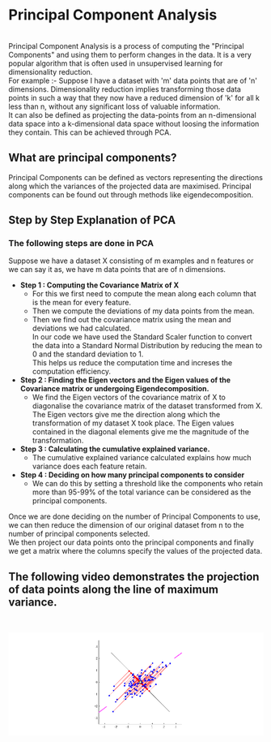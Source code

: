 # Principal Component Analysis
<br>
Principal Component Analysis is a process of computing the "Principal Components" and using them to perform changes in the data. It is a very popular algorithm that is often used in unsupervised learning for dimensionality reduction.
<br>
For example :- Suppose I have a dataset with 'm' data points that are of 'n' dimensions. Dimensionality reduction implies transforming those data points in such a way that they now have a reduced dimension of 'k' for all k less than n, without any significant loss of valuable information. 
<br>
It can also be defined as projecting the data-points from an n-dimensional data space into a k-dimensional data space without loosing the information they contain.
This can be achieved through PCA.

## What are principal components?
Principal Components can be defined as vectors representing the directions along which the variances of the projected data are maximised. Principal components can be found out through methods like eigendecomposition.

## Step by Step Explanation of PCA
### The following steps are done in PCA
Suppose we have a dataset X consisting of m examples and n features or we can say it as, we have m data points that are of n dimensions.
* **Step 1 : Computing the Covariance Matrix of X**
    * For this we first need to compute the mean along each column that is the mean for every feature.
    * Then we compute the deviations of my data points from the mean.
    * Then we find out the covariance matrix using the mean and deviations we had calculated.
      <br>
      In our code we have used the Standard Scaler function to convert the data into a Standard Normal Distribution by reducing the mean to 0 and the standard deviation to 1. 
      <br>
      This helps us reduce the computation time and increses the computation efficiency.
 * **Step 2 : Finding the Eigen vectors and the Eigen values of the Covariance matrix or undergoing Eigendecomposition.**
    * We find the Eigen vectors of the covariance matrix of X to diagonalise the covariance matrix of the dataset transformed from X. The Eigen vectors give me the direction           along which the transformation of my dataset X took place. The Eigen values contained in the diagonal elements give me the magnitude of the transformation.
      <br>
 * **Step 3 : Calculating the cumulative explained variance.**
     * The cumulative explained variance calculated explains how much variance does each feature retain.
 * **Step 4 : Deciding on how many principal components to consider**
     * We can do this by setting a threshold like the components who retain more than 95-99% of the total variance can be considered as the principal components. 
       <br>
       
Once we are done deciding on the number of Principal Components to use, we can then reduce the dimension of our original dataset from n to the number of principal components    selected.
<br>
We then project our data points onto the principal components and finally we get a matrix where the columns specify the values of the projected data.

## The following video demonstrates the projection of data points along the line of maximum variance.
<br>

![](images/pca_demo.gif)
   
